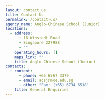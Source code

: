 ```yaml
---
layout: contact_us
title: Contact Us
permalink: /contact-us/
agency_name: Anglo-Chinese School (Junior)
locations:
  - address:
      - 16 Winstedt Road
      - Singapore 227988
      - ""
    operating_hours: []
    maps_link: ""
    title: Anglo-Chinese School (Junior)
contacts:
  - content:
      - phone: +65 6567 3379
      - email: acsj@moe.edu.sg
      - other: "Fax: (+65) 6734 6518"
    title: General Enquiries
---
```

